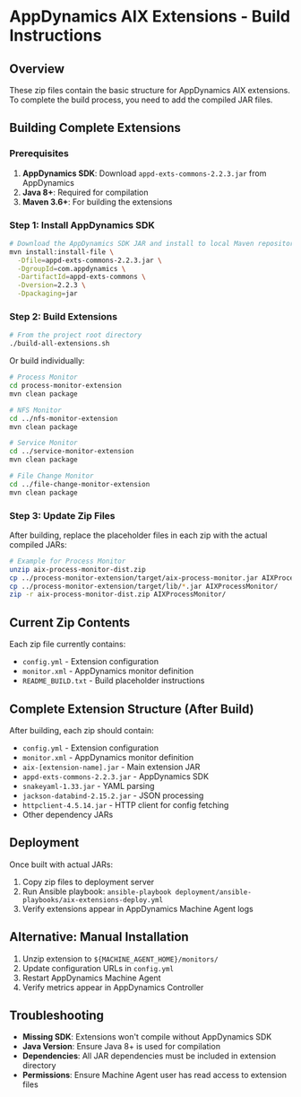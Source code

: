 # AppDynamics AIX Extensions - Build Instructions

## Overview

These zip files contain the basic structure for AppDynamics AIX extensions. To complete the build process, you need to add the compiled JAR files.

## Building Complete Extensions

### Prerequisites

1. **AppDynamics SDK**: Download `appd-exts-commons-2.2.3.jar` from AppDynamics
2. **Java 8+**: Required for compilation
3. **Maven 3.6+**: For building the extensions

### Step 1: Install AppDynamics SDK

```bash
# Download the AppDynamics SDK JAR and install to local Maven repository
mvn install:install-file \
  -Dfile=appd-exts-commons-2.2.3.jar \
  -DgroupId=com.appdynamics \
  -DartifactId=appd-exts-commons \
  -Dversion=2.2.3 \
  -Dpackaging=jar
```

### Step 2: Build Extensions

```bash
# From the project root directory
./build-all-extensions.sh
```

Or build individually:

```bash
# Process Monitor
cd process-monitor-extension
mvn clean package

# NFS Monitor  
cd ../nfs-monitor-extension
mvn clean package

# Service Monitor
cd ../service-monitor-extension  
mvn clean package

# File Change Monitor
cd ../file-change-monitor-extension
mvn clean package
```

### Step 3: Update Zip Files

After building, replace the placeholder files in each zip with the actual compiled JARs:

```bash
# Example for Process Monitor
unzip aix-process-monitor-dist.zip
cp ../process-monitor-extension/target/aix-process-monitor.jar AIXProcessMonitor/
cp ../process-monitor-extension/target/lib/*.jar AIXProcessMonitor/
zip -r aix-process-monitor-dist.zip AIXProcessMonitor/
```

## Current Zip Contents

Each zip file currently contains:
- `config.yml` - Extension configuration
- `monitor.xml` - AppDynamics monitor definition  
- `README_BUILD.txt` - Build placeholder instructions

## Complete Extension Structure (After Build)

After building, each zip should contain:
- `config.yml` - Extension configuration
- `monitor.xml` - AppDynamics monitor definition
- `aix-[extension-name].jar` - Main extension JAR
- `appd-exts-commons-2.2.3.jar` - AppDynamics SDK
- `snakeyaml-1.33.jar` - YAML parsing
- `jackson-databind-2.15.2.jar` - JSON processing
- `httpclient-4.5.14.jar` - HTTP client for config fetching
- Other dependency JARs

## Deployment

Once built with actual JARs:

1. Copy zip files to deployment server
2. Run Ansible playbook: `ansible-playbook deployment/ansible-playbooks/aix-extensions-deploy.yml`
3. Verify extensions appear in AppDynamics Machine Agent logs

## Alternative: Manual Installation

1. Unzip extension to `${MACHINE_AGENT_HOME}/monitors/`
2. Update configuration URLs in `config.yml`
3. Restart AppDynamics Machine Agent
4. Verify metrics appear in AppDynamics Controller

## Troubleshooting

- **Missing SDK**: Extensions won't compile without AppDynamics SDK
- **Java Version**: Ensure Java 8+ is used for compilation
- **Dependencies**: All JAR dependencies must be included in extension directory
- **Permissions**: Ensure Machine Agent user has read access to extension files